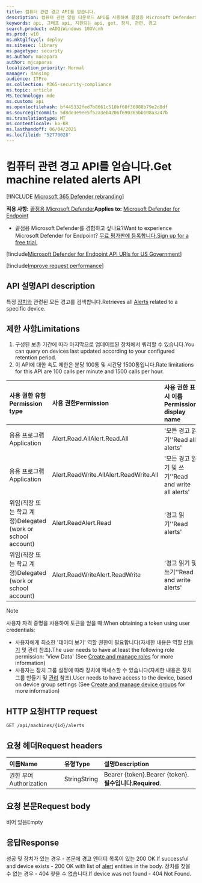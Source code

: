 ```yaml
---
title: 컴퓨터 관련 경고 API를 얻습니다.
description: 컴퓨터 관련 알림 다운로드 API를 사용하여 끝점용 Microsoft Defender의 특정 장치와 관련된 모든 경고를 검색하는 방법을 학습합니다.
keywords: api, 그래프 api, 지원되는 api, get, 장치, 관련, 경고
search.product: eADQiWindows 10XVcnh
ms.prod: w10
ms.mktglfcycl: deploy
ms.sitesec: library
ms.pagetype: security
ms.author: macapara
author: mjcaparas
localization_priority: Normal
manager: dansimp
audience: ITPro
ms.collection: M365-security-compliance
ms.topic: article
MS.technology: mde
ms.custom: api
ms.openlocfilehash: bf445332fed7b8661c510bf60f36088b79e2d8df
ms.sourcegitcommit: 5d8de3e9ee5f52a3eb4206f690365bb108a3247b
ms.translationtype: MT
ms.contentlocale: ko-KR
ms.lasthandoff: 06/04/2021
ms.locfileid: "52770028"
---
```

# <a name="get-machine-related-alerts--api"></a><span data-ttu-id="ae8de-104">컴퓨터 관련 경고 API를 얻습니다.</span><span class="sxs-lookup"><span data-stu-id="ae8de-104">Get machine related alerts  API</span></span>

[!INCLUDE [Microsoft 365 Defender rebranding](../../includes/microsoft-defender.md)]

<span data-ttu-id="ae8de-105">**적용 사항:** [끝점용 Microsoft Defender](https://go.microsoft.com/fwlink/?linkid=2154037)</span><span class="sxs-lookup"><span data-stu-id="ae8de-105">**Applies to:** [Microsoft Defender for Endpoint](https://go.microsoft.com/fwlink/?linkid=2154037)</span></span>

- <span data-ttu-id="ae8de-106">끝점용 Microsoft Defender를 경험하고 싶나요?</span><span class="sxs-lookup"><span data-stu-id="ae8de-106">Want to experience Microsoft Defender for Endpoint?</span></span> [<span data-ttu-id="ae8de-107">무료 평가판에 등록합니다.</span><span class="sxs-lookup"><span data-stu-id="ae8de-107">Sign up for a free trial.</span></span>](https://www.microsoft.com/microsoft-365/windows/microsoft-defender-atp?ocid=docs-wdatp-exposedapis-abovefoldlink) 

[!include[Microsoft Defender for Endpoint API URIs for US Government](../../includes/microsoft-defender-api-usgov.md)]

[!include[Improve request performance](../../includes/improve-request-performance.md)]

## <a name="api-description"></a><span data-ttu-id="ae8de-108">API 설명</span><span class="sxs-lookup"><span data-stu-id="ae8de-108">API description</span></span>
<span data-ttu-id="ae8de-109">특정 [장치와](alerts.md) 관련된 모든 경고를 검색합니다.</span><span class="sxs-lookup"><span data-stu-id="ae8de-109">Retrieves all [Alerts](alerts.md) related to a specific device.</span></span>


## <a name="limitations"></a><span data-ttu-id="ae8de-110">제한 사항</span><span class="sxs-lookup"><span data-stu-id="ae8de-110">Limitations</span></span>
1. <span data-ttu-id="ae8de-111">구성된 보존 기간에 따라 마지막으로 업데이트된 장치에서 쿼리할 수 있습니다.</span><span class="sxs-lookup"><span data-stu-id="ae8de-111">You can query on devices last updated according to your configured retention period.</span></span>
2. <span data-ttu-id="ae8de-112">이 API에 대한 속도 제한은 분당 100통 및 시간당 1500통입니다.</span><span class="sxs-lookup"><span data-stu-id="ae8de-112">Rate limitations for this API are 100 calls per minute and 1500 calls per hour.</span></span>


<span data-ttu-id="ae8de-113">사용 권한 유형</span><span class="sxs-lookup"><span data-stu-id="ae8de-113">Permission type</span></span> |   <span data-ttu-id="ae8de-114">사용 권한</span><span class="sxs-lookup"><span data-stu-id="ae8de-114">Permission</span></span>  |   <span data-ttu-id="ae8de-115">사용 권한 표시 이름</span><span class="sxs-lookup"><span data-stu-id="ae8de-115">Permission display name</span></span>
:---|:---|:---
<span data-ttu-id="ae8de-116">응용 프로그램</span><span class="sxs-lookup"><span data-stu-id="ae8de-116">Application</span></span> |   <span data-ttu-id="ae8de-117">Alert.Read.All</span><span class="sxs-lookup"><span data-stu-id="ae8de-117">Alert.Read.All</span></span> |    <span data-ttu-id="ae8de-118">'모든 경고 읽기'</span><span class="sxs-lookup"><span data-stu-id="ae8de-118">'Read all alerts'</span></span>
<span data-ttu-id="ae8de-119">응용 프로그램</span><span class="sxs-lookup"><span data-stu-id="ae8de-119">Application</span></span> |   <span data-ttu-id="ae8de-120">Alert.ReadWrite.All</span><span class="sxs-lookup"><span data-stu-id="ae8de-120">Alert.ReadWrite.All</span></span> |   <span data-ttu-id="ae8de-121">'모든 경고 읽기 및 쓰기'</span><span class="sxs-lookup"><span data-stu-id="ae8de-121">'Read and write all alerts'</span></span>
<span data-ttu-id="ae8de-122">위임(직장 또는 학교 계정)</span><span class="sxs-lookup"><span data-stu-id="ae8de-122">Delegated (work or school account)</span></span> | <span data-ttu-id="ae8de-123">Alert.Read</span><span class="sxs-lookup"><span data-stu-id="ae8de-123">Alert.Read</span></span> | <span data-ttu-id="ae8de-124">'경고 읽기'</span><span class="sxs-lookup"><span data-stu-id="ae8de-124">'Read alerts'</span></span>
<span data-ttu-id="ae8de-125">위임(직장 또는 학교 계정)</span><span class="sxs-lookup"><span data-stu-id="ae8de-125">Delegated (work or school account)</span></span> | <span data-ttu-id="ae8de-126">Alert.ReadWrite</span><span class="sxs-lookup"><span data-stu-id="ae8de-126">Alert.ReadWrite</span></span> | <span data-ttu-id="ae8de-127">'경고 읽기 및 쓰기'</span><span class="sxs-lookup"><span data-stu-id="ae8de-127">'Read and write alerts'</span></span>

>[!Note]
> <span data-ttu-id="ae8de-128">사용자 자격 증명을 사용하여 토큰을 얻을 때:</span><span class="sxs-lookup"><span data-stu-id="ae8de-128">When obtaining a token using user credentials:</span></span>
>- <span data-ttu-id="ae8de-129">사용자에게 최소한 '데이터 보기' 역할 권한이 필요합니다(자세한 내용은 역할 [만들기](user-roles.md) 및 관리 참조).</span><span class="sxs-lookup"><span data-stu-id="ae8de-129">The user needs to have at least the following role permission: 'View Data' (See [Create and manage roles](user-roles.md) for more information)</span></span>
>- <span data-ttu-id="ae8de-130">사용자는 장치 그룹 설정에 따라 장치에 액세스할 수 있습니다(자세한 내용은 장치 그룹 만들기 및 [관리](machine-groups.md) 참조).</span><span class="sxs-lookup"><span data-stu-id="ae8de-130">User needs to have access to the device, based on device group settings (See [Create and manage device groups](machine-groups.md) for more information)</span></span>

## <a name="http-request"></a><span data-ttu-id="ae8de-131">HTTP 요청</span><span class="sxs-lookup"><span data-stu-id="ae8de-131">HTTP request</span></span>
```http
GET /api/machines/{id}/alerts
```

## <a name="request-headers"></a><span data-ttu-id="ae8de-132">요청 헤더</span><span class="sxs-lookup"><span data-stu-id="ae8de-132">Request headers</span></span>

<span data-ttu-id="ae8de-133">이름</span><span class="sxs-lookup"><span data-stu-id="ae8de-133">Name</span></span> | <span data-ttu-id="ae8de-134">유형</span><span class="sxs-lookup"><span data-stu-id="ae8de-134">Type</span></span> | <span data-ttu-id="ae8de-135">설명</span><span class="sxs-lookup"><span data-stu-id="ae8de-135">Description</span></span>
:---|:---|:---
<span data-ttu-id="ae8de-136">권한 부여</span><span class="sxs-lookup"><span data-stu-id="ae8de-136">Authorization</span></span> | <span data-ttu-id="ae8de-137">String</span><span class="sxs-lookup"><span data-stu-id="ae8de-137">String</span></span> | <span data-ttu-id="ae8de-138">Bearer {token}.</span><span class="sxs-lookup"><span data-stu-id="ae8de-138">Bearer {token}.</span></span> <span data-ttu-id="ae8de-139">**필수입니다**.</span><span class="sxs-lookup"><span data-stu-id="ae8de-139">**Required**.</span></span>


## <a name="request-body"></a><span data-ttu-id="ae8de-140">요청 본문</span><span class="sxs-lookup"><span data-stu-id="ae8de-140">Request body</span></span>
<span data-ttu-id="ae8de-141">비어 있음</span><span class="sxs-lookup"><span data-stu-id="ae8de-141">Empty</span></span>

## <a name="response"></a><span data-ttu-id="ae8de-142">응답</span><span class="sxs-lookup"><span data-stu-id="ae8de-142">Response</span></span>
<span data-ttu-id="ae8de-143">성공 및 장치가 있는 경우 - 본문에 [](alerts.md) 경고 엔터티 목록이 있는 200 OK.</span><span class="sxs-lookup"><span data-stu-id="ae8de-143">If successful and device exists - 200 OK with list of [alert](alerts.md) entities in the body.</span></span> <span data-ttu-id="ae8de-144">장치를 찾을 수 없는 경우 - 404 찾을 수 없습니다.</span><span class="sxs-lookup"><span data-stu-id="ae8de-144">If device was not found - 404 Not Found.</span></span>
